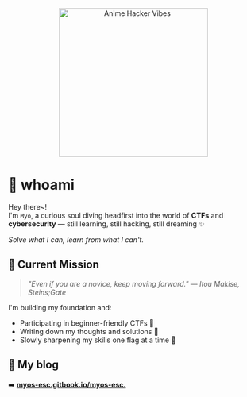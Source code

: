 <div align="center">
  <img src="https://i.pinimg.com/originals/66/59/d9/6659d960e03590b66214fecc7aaa9ef2.gif" width="300" alt="Anime Hacker Vibes">
</div>

# 👻 whoami

Hey there~!  
I'm `Myo`, a curious soul diving headfirst into the world of **CTFs** and **cybersecurity** — still learning, still hacking, still dreaming ✨

*Solve what I can, learn from what I can't.*


## 🌸 Current Mission

> _"Even if you are a novice, keep moving forward."_ — *Itou Makise, Steins;Gate*

I'm building my foundation and:
- Participating in beginner-friendly CTFs 🧠
- Writing down my thoughts and solutions 📓
- Slowly sharpening my skills one flag at a time 🏁


## 📝 My blog

➡️ [**myos-esc.gitbook.io/myos-esc.**](https://myos-esc.gitbook.io/myos-esc.)



<!---
zxhry/zxhry is a ✨ special ✨ repository because its `README.md` (this file) appears on your GitHub profile.
You can click the Preview link to take a look at your changes.
--->
